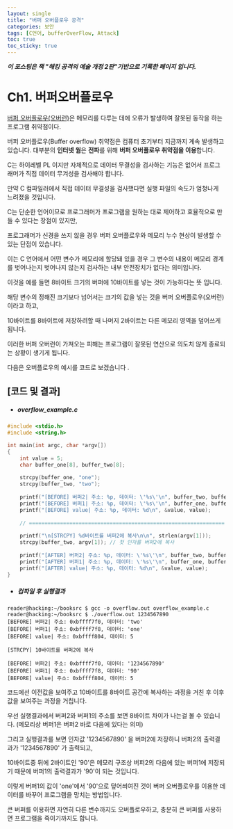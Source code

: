 ```yaml
---
layout: single
title: "버퍼 오버플로우 공격"
categories: 보안
tags: [C언어, bufferOverFlow, Attack]
toc: true
toc_sticky: true
---
```

***이 포스팅은 책 "해킹 공격의 예술 개정 2판"기반으로 기록한 페이지 입니다.***


# Ch1. 버퍼오버플로우

[버퍼 오버플로우(오버런)](https://ko.wikipedia.org/wiki/%EB%B2%84%ED%8D%BC_%EC%98%A4%EB%B2%84%ED%94%8C%EB%A1%9C)은 메모리를 다루는 데에 오류가 발생하여 잘못된 동작을 하는 프로그램 취약점이다.

버퍼 오버플로우(Buffer overflow) 취약점은 컴퓨터 초기부터 지금까지 계속 발생하고 있습니다. 대부분의 **인터넷 웜**은 **전파**를 위해 **버퍼 오버플로우 취약점을 이용**합니다.

C는 하이레벨 PL 이지만 자체적으로 데이터 무결성을 검사하는 기능은 없어서 프로그래머가 직접 데이터 무겨성을 검사해야 합니다. 

만약 C 컴파일러에서 직접 데이터 무결성을 검사했다면 실행 파일의 속도가 엄청나게 느려졌을 것입니다.

C는 단순한 언어이므로 프로그래머가 프로그램을 원하는 대로 제어하고 효율적으로 만들 수 있다는 장점이 있지만,

프로그래머가 신경을 쓰지 않을 경우 버퍼 오버플로우와  메모리 누수 현상이 발생할 수 있는 단점이 있습니다.

이는 C 언어에서 어떤 변수가 메모리에 할당돼 있을 경우 그 변수의 내용이 메모리 경계를 벗어나는지 벗어나지 않는지 검사하는 내부 안전장치가 없다는 의미입니다.

이것을 예를 들면 8바이트 크기의 버퍼에 10바이트를 넣는 것이 가능하다는 뜻 입니다.

해당 변수의 정해진 크기보다 넘어서는 크기의 값을 넣는 것을 버퍼 오버플로우(오버런)이라고 하고, 

10바이트를 8바이트에 저장하려할 때 나머지 2바이트는 다른 메모리 영역을 덮어쓰게 됩니다.

이러한 버퍼 오버런이 가져오는 피해는 프로그램이 잘못된 연산으로 의도치 않게 종료되는 상황이 생기게 됩니다.



다음은 오버플로우의 예시를 코드로 보겠습니다 .

## [코드 및 결과]

- ##### overflow_example.c

```c
#include <stdio.h>
#include <string.h>

int main(int argc, char *argv[])
{
	int value = 5;
    char buffer_one[8], buffer_two[8];
    
    strcpy(buffer_one, "one");
	strcpy(buffer_two, "two");
    
   	printf("[BEFORE] 버퍼2| 주소: %p, 데이터: \'%s\'\n", buffer_two, buffer_two);
    printf("[BEFORE] 버퍼1| 주소: %p, 데이터: \'%s\'\n", buffer_one, buffer_one);
    printf("[BEFORE] value| 주소: %p, 데이터: %d\n", &value, value);
    
    // ===============================================================
    
    printf("\n[STRCPY] %d바이트를 버퍼2에 복사\n\n", strlen(argv[1]));
    strcpy(buffer_two, argv[1]); // 첫 인자를 버퍼2에 복사
    
    printf("[AFTER] 버퍼2| 주소: %p, 데이터: \'%s\'\n", buffer_two, buffer_two);
    printf("[AFTER] 버퍼1| 주소: %p, 데이터: \'%s\'\n", buffer_one, buffer_one);
    printf("[AFTER] value| 주소: %p, 데이터: %d\n", &value, value);
}
```



- ##### 컴파일 후 실행결과

```shell
reader@hacking:~/booksrc $ gcc -o overflow.out overflow_example.c
reader@hacking:~/booksrc $ ./overflow.out 1234567890
[BEFORE] 버퍼2| 주소: 0xbffff7f0, 데이터: 'two'
[BEFORE] 버퍼1| 주소: 0xbffff7f8, 데이터: 'one'
[BEFORE] value| 주소: 0xbffff804, 데이터: 5

[STRCPY] 10바이트를 버퍼2에 복사

[BEFORE] 버퍼2| 주소: 0xbffff7f0, 데이터: '1234567890'
[BEFORE] 버퍼1| 주소: 0xbffff7f8, 데이터: '90'
[BEFORE] value| 주소: 0xbffff804, 데이터: 5
```


코드에선 이전값을 보여주고 10바이트를 8바이트 공간에 복사하는 과정을 거친 후 이후 값을 보여주는 과정을 거칩니다.

우선 실행결과에서 버퍼2와 버퍼1의 주소를 보면 8바이트 차이가 나는걸 볼 수 있습니다.  (메모리상 버퍼1은 버퍼2 바로 다음에 있다는 의미)

그리고 실행결과를 보면 인자값 '1234567890' 을 버퍼2에 저장하니 버퍼2의 출력결과가 '1234567890' 가 출력되고, 

10바이트중  뒤에 2바이트인 '90'은 메모리 구조상 버퍼2의 다음에 있는 버퍼1에 저장되기 때문에 버퍼1의 출력결과가 '90'이 되는 것입니다.

이렇게 버퍼1의 값이 'one'에서 '90'으로 덮어씌여진 것이 버퍼 오버플로우를 이용한 데이터를 바꾸어 프로그램을 망치는 방법입니다. 

큰 버퍼를 이용하면 자연히 다른 변수까지도 오버플로우하고, 충분히 큰 버퍼를 사용하면 프로그램을 죽이기까지도 합니다.
